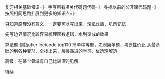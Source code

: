 复习相关基础知识=》
手写所有相关代码题代码=》
寻找以前的公开课代码题=》
按照相同思路扩展到更多的知识点=》


只知道原理没有意义，一定要可以写出来，滚瓜烂熟，肌肉记忆

先写边界情况比较容易梳理函数逻辑，水到渠成的效果

算法题 剑指offer leetcode top100 简单中等题，先刷简单题，考虑性价比
从最基础的到各种变形，全找出来，层层递进的学习，做透理解透

高级：在某个领域有自己比较深的见解

待续